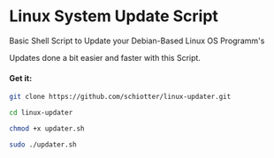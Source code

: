 # Linux System Update Script
Basic Shell Script to Update your Debian-Based Linux OS Programm's

Updates done a bit easier and faster with this Script.

#### Get it:

```bash
git clone https://github.com/schiotter/linux-updater.git

cd linux-updater

chmod +x updater.sh

sudo ./updater.sh
```
